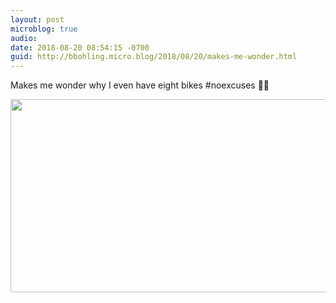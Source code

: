 ```yaml
---
layout: post
microblog: true
audio: 
date: 2018-08-20 08:54:15 -0700
guid: http://bbohling.micro.blog/2018/08/20/makes-me-wonder.html
---
```

Makes me wonder why I even have eight bikes #noexcuses 🚴‍♂️

<img src="http://micro.brandonbohling.com/uploads/2018/4649163302.jpg" width="600" height="309" />
